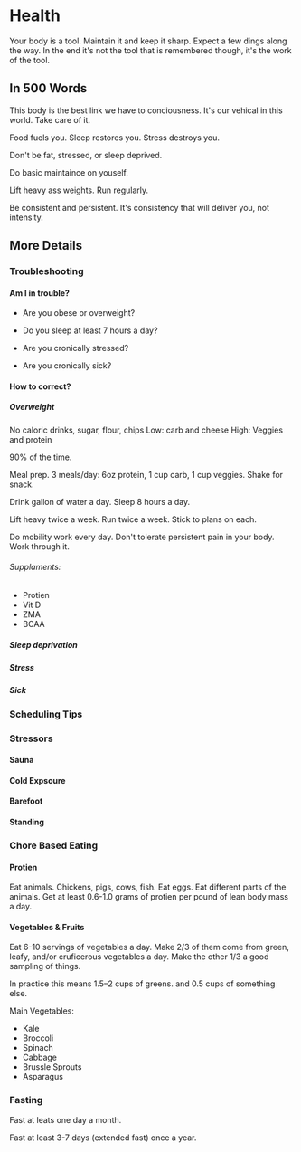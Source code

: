 # Health

Your body is a tool. Maintain it and keep it sharp. Expect a few dings along the way. In the end it's not the tool that is remembered though, it's the work of the tool.

## In 500 Words

This body is the best link we have to conciousness. It's our vehical in this world. Take care of it.

Food fuels you. Sleep restores you. Stress destroys you.

Don't be fat, stressed, or sleep deprived.

Do basic maintaince on youself.

Lift heavy ass weights. Run regularly.

Be consistent and persistent. It's consistency that will deliver you, not intensity.

## More Details

### Troubleshooting

#### Am I in trouble?

* Are you obese or overweight?

* Do you sleep at least 7 hours a day?

* Are you cronically stressed? 

* Are you cronically sick?

#### How to correct?

##### Overweight

No caloric drinks, sugar, flour, chips
Low: carb and cheese
High: Veggies and protein

90% of the time. 

Meal prep. 3 meals/day: 6oz protein, 1 cup carb, 1 cup veggies. Shake for snack.

Drink gallon of water a day. Sleep 8 hours a day.

Lift heavy twice a week. Run twice a week. Stick to plans on each.

Do mobility work every day. Don't tolerate persistent pain in your body. Work through it.

###### Supplaments:

* Protien
* Vit D
* ZMA
* BCAA

##### Sleep deprivation

##### Stress

##### Sick

### Scheduling Tips

### Stressors
#### Sauna
#### Cold Expsoure
#### Barefoot
#### Standing

### Chore Based Eating

#### Protien 
Eat animals. Chickens, pigs, cows, fish. Eat eggs. Eat different parts of the animals. Get at least 0.6-1.0 grams of protien per pound of lean body mass a day. 

#### Vegetables & Fruits
Eat 6-10 servings of vegetables a day. Make 2/3 of them come from green, leafy, and/or cruficerous vegetables a day. Make the other 1/3 a good sampling of things.

In practice this means 1.5–2 cups of greens. and 0.5 cups of something else.

Main Vegetables:
* Kale
* Broccoli
* Spinach
* Cabbage 
* Brussle Sprouts
* Asparagus

### Fasting

Fast at leats one day a month.

Fast at least 3-7 days (extended fast) once a year.

